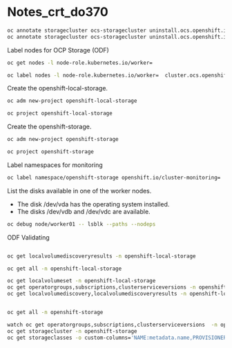 # Notes_crt_do370

```sh
oc annotate storagecluster ocs-storagecluster uninstall.ocs.openshift.io/cleanup-policy="retain" --overwrite
oc annotate storagecluster ocs-storagecluster uninstall.ocs.openshift.io/mode="forced" --overwrite
```

Label nodes for OCP Storage (ODF)

```sh
oc get nodes -l node-role.kubernetes.io/worker=
```

```sh
oc label nodes -l node-role.kubernetes.io/worker=  cluster.ocs.openshift.io/openshift-storage=
```

Create the openshift-local-storage.

```sh
oc adm new-project openshift-local-storage

oc project openshift-local-storage
```

Create the openshift-storage.

```sh
oc adm new-project openshift-storage

oc project openshift-storage
```

Label namespaces for monitoring

```sh
oc label namespace/openshift-storage openshift.io/cluster-monitoring=
```

List the disks available in one of the worker nodes.
 - The disk /dev/vda has the operating system installed.
 - The disks /dev/vdb and /dev/vdc are available.

```sh
oc debug node/worker01 -- lsblk --paths --nodeps
```

ODF Validating 

```sh

oc get localvolumediscoveryresults -n openshift-local-storage

oc get all -n openshift-local-storage

oc get localvolumeset -n openshift-local-storage
oc get operatorgroups,subscriptions,clusterserviceversions -n openshift-local-storage
oc get localvolumediscovery,localvolumediscoveryresults -n openshift-local-storage


oc get all -n openshift-storage

watch oc get operatorgroups,subscriptions,clusterserviceversions  -n openshift-storage
oc get storagecluster -n openshift-storage
oc get storageclasses -o custom-columns='NAME:metadata.name,PROVISIONER:provisioner'


```



